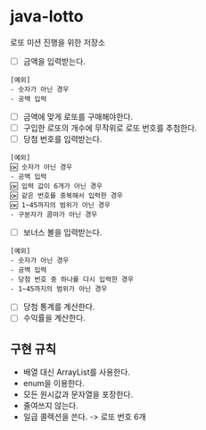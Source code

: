 # java-lotto
로또 미션 진행을 위한 저장소
- [ ] 금액을 입력받는다.
```
[예외]
- 숫자가 아닌 경우
- 공백 입력
```
- [ ] 금액에 맞게 로또를 구매해야한다.
- [ ] 구입한 로또의 개수에 무작위로 로또 번호를 추첨한다.
- [ ] 당첨 번호를 입력받는다.
```
[예외]
🆗 숫자가 아닌 경우
- 공백 입력
🆗 입력 값이 6개가 아닌 경우
🆗 같은 번호를 중복해서 입력한 경우
🆗 1~45까지의 범위가 아닌 경우
- 구분자가 콤마가 아닌 경우
```
- [ ] 보너스 볼을 입력받는다.
```
[예외]
- 숫자가 아닌 경우
- 공백 입력
- 당첨 번호 중 하나를 다시 입력한 경우
- 1~45까지의 범위가 아닌 경우
```
- [ ] 당첨 통계를 계산한다.
- [ ] 수익률을 계산한다.

## 구현 규칙
- 배열 대신 ArrayList를 사용한다.
- enum을 이용한다.
- 모든 원시값과 문자열을 포장한다.
- 줄여쓰지 않는다.
- 일급 콜렉션을 쓴다. -> 로또 번호 6개
